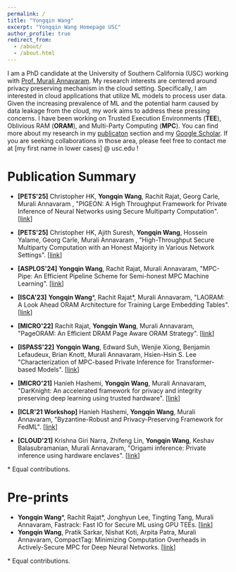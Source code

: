 ```yaml
---
permalink: /
title: "Yongqin Wang"
excerpt: "Yongqin Wang Homepage USC"
author_profile: true
redirect_from: 
  - /about/
  - /about.html
---
```


I am a PhD candidate at the University of Southern California (USC) working with [Prof. Murali Annavaram](http://scip-lab.usc.edu/). My research interests are centered around privacy preserving mechanism in the cloud setting. Specifically, I am interested in cloud applications that utilize ML models to process user data. Given the increasing prevalence of ML and the potential harm caused by data leakage from the cloud, my work aims to address these pressing concerns. I have been working on Trusted Execution Environments (**TEE**), Oblivious RAM (**ORAM**), and Multi-Party Computing (**MPC**). You can find more about my research in my [publicaton](https://iihihiuh.github.io/yongqin.github.io//publications/) section and my [Google Scholar](https://scholar.google.com/citations?user=DEH7pxcAAAAJ). If you are seeking collaborations in those area, please feel free to contact me at \[my first name in lower cases\] @ usc.edu !

# Publication Summary
- **\[PETS'25\]** Christopher HK, **Yongqin Wang**, Rachit Rajat, Georg Carle, Murali Annavaram
, "PIGEON: A High Throughput Framework for Private Inference of Neural Networks using Secure Multiparty Computation". \[[link](https://iihihiuh.github.io/yongqin.github.io/publications/2025-07-15-pigeon)\]

- **\[PETS'25\]** Christopher HK, Ajith Suresh, **Yongqin Wang**, Hossein Yalame, Georg Carle, Murali Annavaram
, "High-Throughput Secure Multiparty Computation with an Honest Majority in Various Network Settings". \[[link](https://iihihiuh.github.io/yongqin.github.io/publications/2025-07-14-heter)\]

- **\[ASPLOS'24\]** **Yongqin Wang**, Rachit Rajat, Murali Annavaram, "MPC-Pipe: An Efficient Pipeline Scheme for Semi-honest MPC Machine Learning". \[[link](https://iihihiuh.github.io/yongqin.github.io/publications/2024-04-27-mpcpipe)\]
- **\[ISCA'23\]** **Yongqin Wang**\*, Rachit Rajat\*, Murali Annavaram, "LAORAM: A Look Ahead ORAM Architecture for Training Large Embedding Tables". \[[link](https://iihihiuh.github.io/yongqin.github.io/publications/2023-06-19-pageoram)\]
- **\[MICRO'22\]** Rachit Rajat, **Yongqin Wang**, Murali Annavaram, "PageORAM: An Efficient DRAM Page Aware ORAM Strategy". \[[link](https://iihihiuh.github.io/yongqin.github.io/publications/2022-10-01-pageoram)\]
- **\[ISPASS'22\]** **Yongqin Wang**, Edward Suh, Wenjie Xiong, Benjamin Lefaudeux, Brian Knott, Murali Annavaram, Hsien-Hsin S. Lee "Characterization of MPC-based Private Inference for Transformer-based Models". \[[link](https://iihihiuh.github.io/yongqin.github.io/publications/2022-05-22-ispass)\]
- **\[MICRO'21\]** Hanieh Hashemi, **Yongqin Wang**, Murali Annavaram, "DarKnight: An accelerated framework for privacy and integrity preserving deep learning using trusted hardware". \[[link](https://iihihiuh.github.io/yongqin.github.io/publications/2021-10-08-darknight)\]
- **\[ICLR'21 Workshop\]** Hanieh Hashemi, **Yongqin Wang**, Murali Annavaram, "Byzantine-Robust and Privacy-Preserving Framework for FedML". \[[link](https://iihihiuh.github.io/yongqin.github.io/publications/2021-05-05-byzantine)\]
- **\[CLOUD'21\]** Krishna Giri Narra, Zhifeng Lin, **Yongqin Wang**, Keshav Balasubramanian, Murali Annavaram, "Origami inference: Private inference using hardware enclaves". \[[link](https://iihihiuh.github.io/yongqin.github.io/publications/2021-09-05-origami)\]

\* Equal contributions.

# Pre-prints
- **Yongqin Wang**\*, Rachit Rajat\*, Jonghyun Lee, Tingting Tang, Murali Annavaram, Fastrack: Fast IO for Secure ML using GPU TEEs. \[[link](https://arxiv.org/abs/2410.15240)\]
- **Yongqin Wang**, Pratik Sarkar, Nishat Koti, Arpita Patra, Murali Annavaram, CompactTag: Minimizing Computation Overheads in Actively-Secure MPC for Deep Neural Networks. \[[link](https://eprint.iacr.org/2023/1729)\]

\* Equal contributions.
